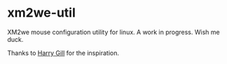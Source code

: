 # xm2we-util
XM2we mouse configuration utility for linux. A work in progress. Wish me duck.

Thanks to [Harry Gill](https://gill.net.in/posts/reverse-engineering-a-usb-device-with-rust/) for the inspiration.
